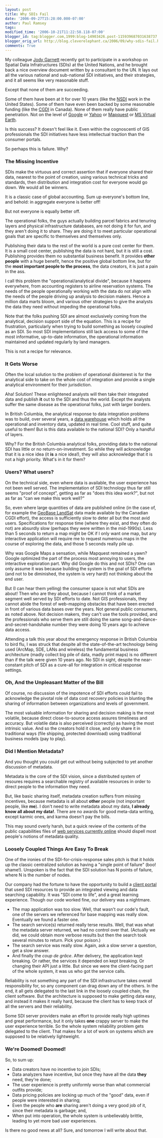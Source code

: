 ```yaml
---
layout: post
title: Why SDIs Fail
date: '2006-09-27T15:28:00.000-07:00'
author: Paul Ramsey
tags: 
modified_time: '2006-10-21T11:22:58.118-07:00'
blogger_id: tag:blogger.com,1999:blog-14903426.post-115939687031638737
blogger_orig_url: http://blog.cleverelephant.ca/2006/09/why-sdis-fail.html
comments: True
---
```


My colleague [Jody Garnett](http://weblogs.java.net/blog/jive/) recently got to participate in a workshop on Spatial Data Infratructures (SDIs) at the United Nations, and he brought back a nice overview document written by a consultant to the UN.  It lays out all the various national and sub-national SDI initiatives, and their strategies, and it all seems like very reasonable stuff.

Except that none of them are succeeding.  

Some of them have been at it for over 10 years (like the [NSDI](http://www.fgdc.gov/nsdi/nsdi.html) work in the United States).  Some of them have even been backed by some reasonable funding (like the [CGDI](http://www.geoconnections.org) in Canada).  None of them really have public penetration.  Not on the level of [Google](http://maps.google.com) or [Yahoo](http://maps.yahoo.com) or [Mapquest](http://www.mapquest.com) or [MS Virtual Earth](http://live.local.com).

Is this success?  It doesn't feel like it.  Even within the cognoscenti of GIS professionals the SDI initiatives have less intellectual traction than the consumer portals.

So perhaps this is failure.  Why?

### The Missing Incentive

SDIs make the virtuous and correct assertion that if everyone shared their data, nearest to the point of creation, using various technical tricks and standards, then distribution and integration cost for everyone would go down. We would all be winners.

It is a classic case of global accounting.  Sum up everyone's bottom line, and behold: in aggregate everyone is better off!  

But not everyone is equally better off.

The operational folks, the guys actually building parcel fabrics and tenuring layers and physical infrastructure databases, are not doing it for fun, and they aren't doing it to share.  They are doing it to meet particular operational goals that are specific to themselves and themselves only.  

Publishing their data to the rest of the world is a pure cost center for them.  It is a small cost center, publishing the data is not hard, but it is still a cost. Publishing provides them no substantial business benefit.  It provides **other people** with a huge benefit, hence the positive global bottom line, but for the **most important people to the process**, the data creators, it is just a pain in the ass.

I call this problem the "operational/analytical divide", because it happens everywhere, from accounting registers to airline reservation systems.  The needs of the people operationally working with the data do not align with the needs of the people driving up analysis to decision makers.  Hence a million data marts bloom, and various other strategies to give the analysts the data they need without impeding the operational folks.

Note that the folks pushing SDI are almost exclusively coming from the analytical, decision support side of the equation.  This is a recipe for frustration, particularly when trying to build something as loosely coupled as an SDI.  So most SDI implementations still lack access to some of the most informative, up-to-date information, the operational information maintained and updated regularly by land managers.

This is not a recipe for relevance.

### It Gets Worse

Often the local solution to the problem of operational disinterest is for the analytical side to take on the whole cost of integration and provide a single analytical environment for their jurisdiction.

Aha! Solution! These enlightened analysts will then take their integrated data and publish **it** out to the SDI and thus the world.  Except the analysts suffer the same disease as the operational folks, just with larger borders.

In British Columbia, the analytical response to data integration problems was to build, over several years, a [data warehouse](http://lrdw.ca) which holds all the operational and inventory data, updated in real time.  Cool stuff, and quite useful to them! But is this data available to the national SDI?  Only a handful of layers.

Why? For the British Columbia analytical folks, providing data to the national SDI has little or no return-on-investment. So while they will acknowledge that it is a nice idea (it **is** a nice idea!), they will also acknowledge that it is not a high priority.  What's in it for them?

### Users? What users?

On the technical side, even where data is available, the user experience has not been well served.  The implementation of SDI technology thus far still seems "proof of concept", getting as far as "does this idea work?", but not as far as "can we make this work well?"

So, even where large quantities of data are published online (in the case of, for example the [GeoBase LandSat](http://www.geobase.ca/geobase/en/data/ldsat7.html) data made available by the Canadian CGDI effort), the access is sufficiently slow to deter all but the most avid users.  Specifications for response time (where they exist, and they often do not) are absurdly slow (perhaps they were written in the mid-1990s).  Less than 5 seconds to return a map might be OK if I only want one map, but any interactive application will require me to request numerous maps in the course of exploring the data, and those 5 seconds really pile up.

Why was Google Maps a sensation, while Mapquest remained a yawn?  Google optimized the part of the process most annoying to users, the interactive exploration part.  Why did Google do this and not SDIs?  One can only assume it was because building the system is the goal of SDI efforts (and not to be diminished, the system is very hard!) not thinking about the end user.

But (I can hear them yelling) the consumer space is not what SDIs are about! Then who are they about, because I cannot think of a market segment well served by SDI efforts to date.  Not GIS professionals, they cannot abide the forest of web-mapping obstacles that have been erected in front of various data bases over the years.  Not general public consumers, as noted above.  Not decision makers, they can't use the tools provided, and the professionals who serve them are still doing the same song-and-dance-and-secret-handshake number they were doing 10 years ago to achieve data access.

Attending a talk this year about the emergency response in British Columbia to bird flu, I was struck that despite all the state-of-the-art technology being used (ArcMap, SDE, LANs and wireless) the fundamental business architecture (madly collect big pile of data, madly print maps) is no different than if the talk were given 10 years ago.  No SDI in sight, despite the near-constant pitch of SDI as a cure-all for integration in critical response settings.

### Oh, And the Unpleasant Matter of the Bill

Of course, no discussion of the impotence of SDI efforts could fail to acknowledge the pivotal role of data cost recovery policies in blunting the sharing of information between organizations and levels of government.

The most valuable information for sharing and decision making is the most volatile, because direct close-to-source access assures timeliness and accuracy.  But volatile data is also perceived (correctly) as having the most intrinsic value.  And so the creators hold it close, and only share it in traditional ways (file shipping, protected download) using traditional business models (pay to play).

### Did I Mention Metadata?

And you thought you could get out without being subjected to yet another discussion of metadata.

Metadata is the core of the SDI vision, since a distributed system of resoures requires a searchable registry of available resources in order to direct people to the information they need.

But, like basic sharing itself, metadata creation suffers from missing incentives, because metadata is all about **other** people (not important people, like **me**).  I don't need to write metadata about my data, **I already know all about my data!**.  There are no awards for good meta-data writing, except karmic ones, and karma doesn't pay the bills.  

This may sound overly harsh, but a quick review of the contents of the public capabilities files of [web services currently online](http://www.google.ca/search?hl=en&q=inurl%3Arequest%3Dgetcapabilities) should dispell most people's notions of metadata quality.

### Loosely Coupled Things Are Easy To Break

One of the ironies of the SDI-for-crisis-response sales pitch is that it holds up the classic centralized solution as having a "single point of failure" (boo! shame!).  Unspoken is the fact that the SDI solution has N points of failure, where N is the number of nodes.

Our company had the fortune to have the opportunity to build a [client portal](http://aardvark.gov.bc.ca/apps/coin/) that used SDI resources to provide an integrated viewing and data searching capability.  It was "SDI come to life", and a great learning experience.  Though our code worked fine, our delivery was a nightmare.

* The map application was too slow.  Well, that wasn't our code's fault, one of the servers we referenced for base mapping was really slow. Eventually we found a faster one.
* The search service(s) returned really terse results.  Well, that was what the metadata server returned, we had no control over that.  (Actually we did, we could obtain more verbose results but then the search took several minutes to return. Pick your poison.)
* The search service was really slow.  Again, ask a slow server a question, get a slow answer.
* And finally the *coup de gr&#226;ce*.  After delivery, the application kept breaking.  Or rather, the services it depended on kept breaking.  Or changing their API just a little.  But since we were the client-facing part of the whole system, it was us who got the service calls.

Reliability is not something any part of the SDI infrastructure takes overall responsibility for, so any component can drag down any of the others.  In the end, it all gets delegated to the last link in the loosely coupled chain, the client software.  But the architecture is supposed to make getting data easy, and instead it makes it really hard, because the client has to keep track of all the servers and their reliability.  

Some SDI server providers make an effort to provide really high uptimes and great performance, but it only takes **one** crappy server to make the user experience terrible.  So the whole system reliability problem gets delegated to the client.  That makes for a lot of work on systems which are supposed to be relatively lightweight.

### We're Doomed! Doomed!

So, to sum up:

* Data creators have no incentive to join SDIs;
* Data analyzers have incentive, but once they have all the data **they** need, they're done;
* The user experience is pretty uniformly worse than what commercial outfits  provide;
* Data pricing policies are locking up much of the "good" data, even if people were interested in sharing;
* Even the people who **are** sharing aren't doing a very good job of it, since their metadata is garbage; and,
* When put into operation, the whole system is unbelievably brittle, leading to yet more bad user experiences.

Is there no good news at all?  Sure, and tomorrow I will write about that.
